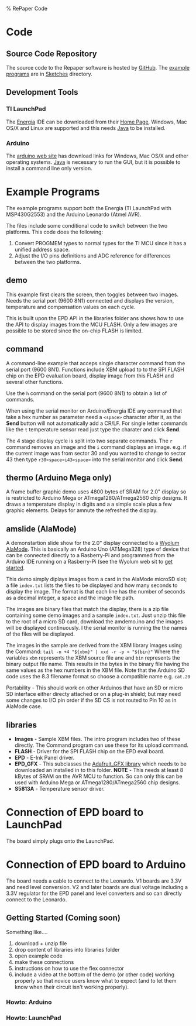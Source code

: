 % RePaper Code

# Code


## Source Code Repository

The source code to the Repaper software is hosted by
[GitHub](http://github.com/repaper/gratis). The [example programs](#example-programs) are in
[Sketches](http://github.com/repaper/gratis/Sketches) directory.


## Development Tools

### TI LaunchPad

The [Energia](http://energia.nu/) IDE can be downloaded from their
[Home Page](http://energia.nu/), Windows, Mac OS/X and Linux are
supported and this needs [Java](http://java.com) to be installed.

### Arduino

The [arduino web site](http://www.arduino.cc) has download links for
Windows, Mac OS/X and other operating systems.
[Java](http://java.com) is necessary to run the GUI, but it is
possible to install a command line only version.


# Example Programs

The example programs support both the Energia (TI LaunchPad with MSP430G2553)
and the Arduino Leonardo (Atmel AVR).

The files include some conditional code to switch between the two platforms.
This code does the following:

1. Convert PROGMEM types to normal types for the TI MCU since it has a unified
   address space.
2. Adjust the I/O pins definitions and ADC reference for differences between
   the two platforms.

## demo

This example first clears the screen, then toggles between two images.
Needs the serial port (9600 8N1) connected and displays the version,
temperature and compensation values on each cycle.

This is built upon the EPD API in the libraries folder ans shows how
to use the API to display images from the MCU FLASH.  Only a few images
are possible to be stored since the on-chip FLASH is limited.

## command

A command-line example that acceps single character command from the
serial port (9600 8N1).  Functions include XBM upload to to the SPI
FLASH chip on the EPD evaluation board, display image from this FLASH
and several other functions.

Use the `h` command on the serial port (9600 8N1) to obtain a list
of commands.

When using the serial monitor on Arduino/Energia IDE any command that
take a hex number as parameter need a `<space>` character after it, as
the **Send** button will not automatically add a CR/LF.  For single
letter commands like the `t` temperature sensor read just type the
charater and click **Send**.

The 4 stage display cycle is split into two separate commands. The `r`
command removes an image and the `i` command displays an image.
e.g. if the current image was from sector 30 and you wanted to change
to sector 43 then type `r30<space>i43<space>` into the serial monitor
and click **Send**.

## thermo (Arduino Mega only)

A frame buffer graphic demo uses 4800 bytes of SRAM for 2.0" display
so is restricted to Arduino Mega or ATmega1280/ATmega2560 chip
designs.  It draws a temperature display in digits and a a simple
scale plus a few graphic elements.  Delays for amnute the refreshed
the display.

## amslide (AlaMode)

A demonstartion slide show for the 2.0" display connected to a
[Wyolum](http://www.wyolum.com)
[AlaMode](http://wyolum.com/projects/alamode/).  This is basically an
Arduino Uno (ATMega328) type of device that can be connected directly
to a Rasberry-Pi and programmed from the Arduino IDE running on a
Rasberry-Pi (see the Wyolum web sit to [get started](http://wyolum.com/projects/alamode/alamode-getting-started/).

This demo simply diplays images from a card in the AlaMode microSD
slot; a file `index.txt` lists the files to be displayed and how many
seconds to display the image.  The format is that each line has the
number of seconds as a decimal integer, a space and the image file
path.

The images are binary files that match the display, there is a zip
file containing some demo images and a sample `index.txt`.  Just unzip
this file to the root of a micro SD card, download the amdemo.ino and
the images will be displayed continuously.  I the serial monitor is
running the the names of the files will be displayed.

The images in the sample are derived from the XBM library images using
the Command: `tail -n +4 "${xbm}" | xxd -r -p > "${bin}"` Where the
variables `xbm` represents the XBM source file ane and `bin`
represents the binary output file name.  This results in the bytes in
the binary file having the same values as the hex numbers in the XBM
file.  Note that the Arduino SD code uses the 8.3 filename format so
choose a compatible name e.g. `cat.20`

Portability - This should work on other Arduinos that have an SD or
micro SD interface either directy attached or on a plug-in shield; but
may need some changes to I/O pin order if the SD CS is not routed to
Pin 10 as in AlaMode case.

## libraries

* **Images** - Sample XBM files.  The intro program includes two of
  these directly.  The Command program can use these for its upload
  command.
* **FLASH** - Driver for the SPI FLASH chip on the EPD eval board.
* **EPD** - E-Ink Panel driver.
* **EPD_GFX** - This subclasses the
  [Adafruit_GFX library](https://github.com/adafruit/Adafruit-GFX-Library)
  which needs to be downloaded an installed in to this folder.
  **NOTE** - This needs at least 8 kBytes of SRAM on the AVR MCU to
  function.  So can only this can be used with Arduino Mega or
  ATmega1280/ATmega2560 chip designs.
* **S5813A** - Temperature sensor driver.


# Connection of EPD board to LaunchPad

The board simply plugs onto the LaunchPad.

# Connection of EPD board to Arduino

The board needs a cable to connect to the Leonardo.  V1 boards are
3.3V and need level conversion. V2 and later boards are dual voltage
including a 3.3V regulator for the EPD panel and level converters and
so can directly connect to the Leonardo.


## Getting Started (Coming soon)

Something like....

1. download + unzip file
2. drop content of libraries into libraries folder
3. open example code
4. make these connections
5. instructions on how to use the flex connector
6. include a video at the bottom of the demo (or other code) working properly so that novice users know what to expect (and to let them know when their circuit isn't working properly).


### Howto: Arduino



### Howto: LaunchPad